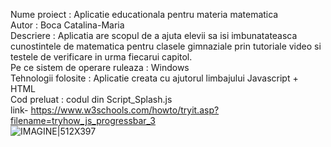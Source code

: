 Nume proiect : Aplicatie educationala pentru materia matematica<br>
Autor : Boca Catalina-Maria<br>
Descriere : Aplicatia are scopul de a ajuta elevii sa isi imbunatateasca cunostintele de matematica pentru clasele gimnaziale prin tutoriale video si testele de verificare in urma fiecarui capitol.<br>
Pe ce sistem de operare ruleaza : Windows<br>
Tehnologii folosite : Aplicatie creata cu ajutorul limbajului Javascript + HTML<br>
Cod preluat : codul din Script_Splash.js<br>
              link- https://www.w3schools.com/howto/tryit.asp?filename=tryhow_js_progressbar_3<br>
![IMAGINE|512X397](screen_shot.jpg)<br>


